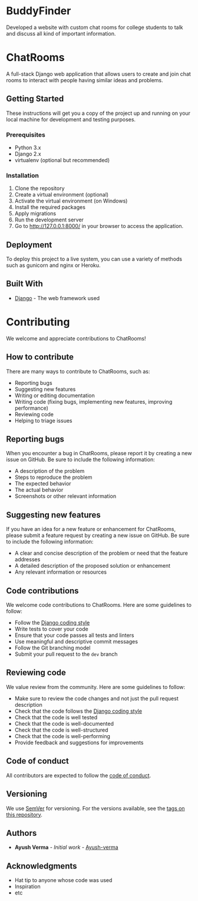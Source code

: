 # BuddyFinder
Developed a website with custom chat rooms for college students to talk and discuss all kind of important information.

# ChatRooms
A full-stack Django web application that allows users to create and join chat rooms to interact with people having similar ideas and problems.

## Getting Started

These instructions will get you a copy of the project up and running on your local machine for development and testing purposes.

### Prerequisites

- Python 3.x
- Django 2.x
- virtualenv (optional but recommended)

### Installation

1. Clone the repository
2. Create a virtual environment (optional)
3. Activate the virtual environment (on Windows)
4. Install the required packages
5. Apply migrations
6. Run the development server
7. Go to http://127.0.0.1:8000/ in your browser to access the application.

## Deployment

To deploy this project to a live system, you can use a variety of methods such as gunicorn and nginx or Heroku.

## Built With

* [Django](https://www.djangoproject.com/) - The web framework used

# Contributing

We welcome and appreciate contributions to ChatRooms!

## How to contribute

There are many ways to contribute to ChatRooms, such as:

- Reporting bugs
- Suggesting new features
- Writing or editing documentation
- Writing code (fixing bugs, implementing new features, improving performance)
- Reviewing code
- Helping to triage issues

## Reporting bugs

When you encounter a bug in ChatRooms, please report it by creating a new issue on GitHub. Be sure to include the following information:

- A description of the problem
- Steps to reproduce the problem
- The expected behavior
- The actual behavior
- Screenshots or other relevant information

## Suggesting new features

If you have an idea for a new feature or enhancement for ChatRooms, please submit a feature request by creating a new issue on GitHub. Be sure to include the following information:

- A clear and concise description of the problem or need that the feature addresses
- A detailed description of the proposed solution or enhancement
- Any relevant information or resources

## Code contributions

We welcome code contributions to ChatRooms. Here are some guidelines to follow:

- Follow the [Django coding style](https://docs.djangoproject.com/en/3.2/internals/contributing/writing-code/coding-style/)
- Write tests to cover your code
- Ensure that your code passes all tests and linters
- Use meaningful and descriptive commit messages
- Follow the Git branching model
- Submit your pull request to the `dev` branch

## Reviewing code

We value review from the community. Here are some guidelines to follow:

- Make sure to review the code changes and not just the pull request description
- Check that the code follows the [Django coding style](https://docs.djangoproject.com/en/3.2/internals/contributing/writing-code/coding-style/)
- Check that the code is well tested
- Check that the code is well-documented
- Check that the code is well-structured
- Check that the code is well-performing
- Provide feedback and suggestions for improvements

## Code of conduct

All contributors are expected to follow the [code of conduct](https://github.com/yourusername/ChatRooms/blob/master/CODE_OF_CONDUCT.md).

## Versioning

We use [SemVer](http://semver.org/) for versioning. For the versions available, see the [tags on this repository](https://github.com/ayush-verma1708/BuddyFinder).

## Authors

* **Ayush Verma** - *Initial work* - [Ayush-verma](https://github.com/ayush-verma1708)

## Acknowledgments

* Hat tip to anyone whose code was used
* Inspiration
* etc
 
